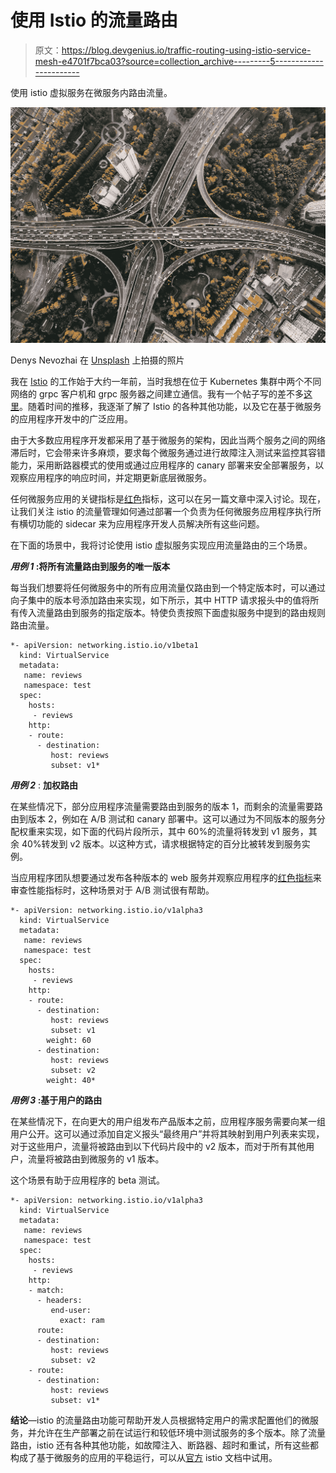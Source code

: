 # 使用 Istio 的流量路由

> 原文：<https://blog.devgenius.io/traffic-routing-using-istio-service-mesh-e4701f7bca03?source=collection_archive---------5----------------------->

使用 istio 虚拟服务在微服务内路由流量。

![](img/1c7aefbf227b4b508956c79868b67f00.png)

Denys Nevozhai 在 [Unsplash](https://unsplash.com/s/photos/traffic-routing?utm_source=unsplash&utm_medium=referral&utm_content=creditCopyText) 上拍摄的照片

我在 [Istio](https://istio.io/latest/docs/) 的工作始于大约一年前，当时我想在位于 Kubernetes 集群中两个不同网络的 grpc 客户机和 grpc 服务器之间建立通信。我有一个帖子写的差不多[这里](https://vidhitakher.medium.com/realizing-a-grpc-client-server-communication-in-kubernetes-using-istio-3e17c9678578)。随着时间的推移，我逐渐了解了 Istio 的各种其他功能，以及它在基于微服务的应用程序开发中的广泛应用。

由于大多数应用程序开发都采用了基于微服务的架构，因此当两个服务之间的网络滞后时，它会带来许多麻烦，要求每个微服务通过进行故障注入测试来监控其容错能力，采用断路器模式的使用或通过应用程序的 canary 部署来安全部署服务，以观察应用程序的响应时间，并定期更新底层微服务。

任何微服务应用的关键指标是[红色](https://www.weave.works/blog/the-red-method-key-metrics-for-microservices-architecture/)指标，这可以在另一篇文章中深入讨论。现在，让我们关注 istio 的流量管理如何通过部署一个负责为任何微服务应用程序执行所有横切功能的 sidecar 来为应用程序开发人员解决所有这些问题。

在下面的场景中，我将讨论使用 istio 虚拟服务实现应用流量路由的三个场景。

***用例 1* :将所有流量路由到服务的唯一版本**

每当我们想要将任何微服务中的所有应用流量仅路由到一个特定版本时，可以通过向子集中的版本号添加路由来实现，如下所示，其中 HTTP 请求报头中的值将所有传入流量路由到服务的指定版本。特使负责按照下面虚拟服务中提到的路由规则路由流量。

```
*- apiVersion: networking.istio.io/v1beta1   
  kind: VirtualService 
  metadata: 
   name: reviews 
   namespace: test
  spec:     
    hosts:     
     - reviews     
    http:     
    - route:       
      - destination:           
         host: reviews           
         subset: v1*
```

***用例 2*** : **加权路由**

在某些情况下，部分应用程序流量需要路由到服务的版本 1，而剩余的流量需要路由到版本 2，例如在 A/B 测试和 canary 部署中。这可以通过为不同版本的服务分配权重来实现，如下面的代码片段所示，其中 60%的流量将转发到 v1 服务，其余 40%转发到 v2 版本。以这种方式，请求根据特定的百分比被转发到服务实例。

当应用程序团队想要通过发布各种版本的 web 服务并观察应用程序的[红色指标](https://www.weave.works/blog/the-red-method-key-metrics-for-microservices-architecture/)来审查性能指标时，这种场景对于 A/B 测试很有帮助。

```
*- apiVersion: networking.istio.io/v1alpha3   
  kind: VirtualService 
  metadata: 
   name: reviews 
   namespace: test
  spec:     
    hosts:     
     - reviews     
    http:
    - route:       
      - destination:           
         host: reviews           
         subset: v1
        weight: 60
      - destination: 
         host: reviews
         subset: v2
        weight: 40*
```

***用例 3* :基于用户的路由**

在某些情况下，在向更大的用户组发布产品版本之前，应用程序服务需要向某一组用户公开。这可以通过添加自定义报头“最终用户”并将其映射到用户列表来实现，对于这些用户，流量将被路由到以下代码片段中的 v2 版本，而对于所有其他用户，流量将被路由到微服务的 v1 版本。

这个场景有助于应用程序的 beta 测试。

```
*- apiVersion: networking.istio.io/v1alpha3   
  kind: VirtualService 
  metadata: 
   name: reviews 
   namespace: test
  spec:     
    hosts:     
     - reviews     
    http:  
    - match:  
      - headers: 
         end-user:     
           exact: ram
      route: 
      - destination: 
         host: reviews 
         subset: v2
    - route:       
      - destination:           
         host: reviews           
         subset: v1* 
```

**结论**—istio 的流量路由功能可帮助开发人员根据特定用户的需求配置他们的微服务，并允许在生产部署之前在试运行和较低环境中测试服务的多个版本。除了流量路由，istio 还有各种其他功能，如故障注入、断路器、超时和重试，所有这些都构成了基于微服务的应用的平稳运行，可以从[官方](https://istio.io/latest/docs/tasks/traffic-management/) istio 文档中试用。